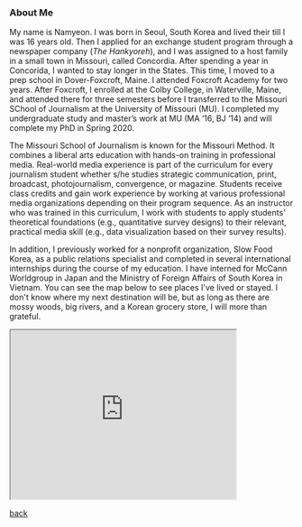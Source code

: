 

### About Me

My name is Namyeon. I was born in Seoul, South Korea and lived their till I was 16 years old. Then I applied for an exchange student program through a newspaper company (_The Hankyoreh_), and I was assigned to a host family in a small town in Missouri, called Concordia. After spending a year in Concorida, I wanted to stay longer in the States. This time, I moved to a prep school in Dover-Foxcroft, Maine. I attended Foxcroft Academy for two years. After Foxcroft, I enrolled at the Colby College, in Waterville, Maine, and attended there for three semesters before I transferred to the Missouri SChool of Journalism at the University of Missouri (MU). I completed my undergraduate study and master’s work at MU (MA ‘16, BJ ‘14) and will complete my PhD in Spring 2020. 

The Missouri School of Journalism is known for the Missouri Method. It combines a liberal arts education with hands-on training in professional media. Real-world media experience is part of the curriculum for every journalism student whether s/he studies strategic communication, print, broadcast, photojournalism, convergence, or magazine. Students receive class credits and gain work experience by working at various professional media organizations depending on their program sequence. As an instructor who was trained in this curriculum, I work with students to apply students' theoretical foundations (e.g., quantitative survey designs) to their relevant, practical media skill (e.g., data visualization based on their survey results). 

In addition, I previously worked for a nonprofit organization, Slow Food Korea, as a public relations specialist and completed in several international internships during the course of my education. I have interned for McCann Worldgroup in Japan and the Ministry of Foreign Affairs of South Korea in Vietnam. You can see the map below to see places I've lived or stayed. I don't know where my next destination will be, but as long as there are mossy woods, big rivers, and a Korean grocery store, I will more than grateful. 


<iframe src="https://www.google.com/maps/d/u/0/embed?mid=1CiBZYr5L1j2HmTF_BOuJWw5rSM-b78Jm" width="400" height="300"></iframe>


[back](./)

